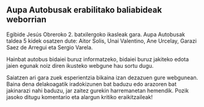 ## Aupa Autobusak erabilitako baliabideak weborrian 
Egibide Jesús Obreroko 2. batxilergoko ikasleak gara. Aupa Autobusak taldea 5 kidek osatzen dute: Aitor Solis, Unai Valentino, Ane Urcelay, Garazi Saez de Arregui eta Sergio Varela.

Hainbat autobus bidaiei buruz informatzeko, bidaiei buruz jakiteko edota jaien egunak noiz diren ikusteko webgune hau sortu dugu.

Saiatzen ari gara zuek esperientzia bikaina izan dezazuen gure webgunean. Baina dena delakoagatik iradokizunen bat baduzu edo arazoren bat jakinarazi nahi baduzu, jar zaitez gurekin harremanetan hemendik. Pozik jasoko ditugu komentario eta alargun kritiko eraikitzaileak! 
